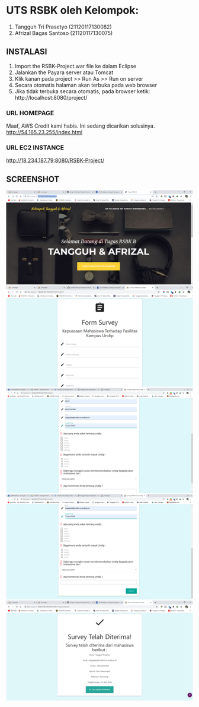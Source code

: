 # UTS RSBK oleh Kelompok:
1. Tangguh Tri Prasetyo (21120117130082)
2. Afrizal Bagas Santoso (21120117130075)

## INSTALASI
1. Import the RSBK-Project.war file ke dalam Eclipse 
2. Jalankan the Payara server atau Tomcat 
3. Klik kanan pada project >> Run As >> Run on server
4. Secara otomatis halaman akan terbuka pada web browser 
4. Jika tidak terbuka secara otomatis, pada browser ketik: http://localhost:8080/project/ 

### URL HOMEPAGE
Maaf, AWS Credit kami habis. Ini sedang dicarikan solusinya.
http://54.165.23.255/index.html

### URL EC2 INSTANCE
http://18.234.187.79:8080/RSBK-Project/

## SCREENSHOT
![Alt text](/uts_1.PNG?raw=true "Survey Mahasiswa 1")
![Alt text](/uts_2.PNG?raw=true "Survey Mahasiswa 2")
![Alt text](/uts_3.png?raw=true "Survey Mahasiswa 3")
![Alt text](/uts_4.png?raw=true "Survey Mahasiswa 4")
![Alt text](/uts_5.PNG?raw=true "Survey Mahasiswa 5")
